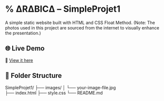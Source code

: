 # % ΔRΔBICΔ – SimpleProjet1

A simple static website built with HTML and CSS Float Method.
(Note: The photos used in this project are sourced from the internet to visually enhance the presentation.)

## 🌐 Live Demo
🔗 [View it here](https://rachel-thu.github.io/SimpleProjet1/)

## 📁 Folder Structure
SimpleProjet1/
├── images/
│   └── your-image-file.jpg    
├── index.html
├── style.css
└── README.md
